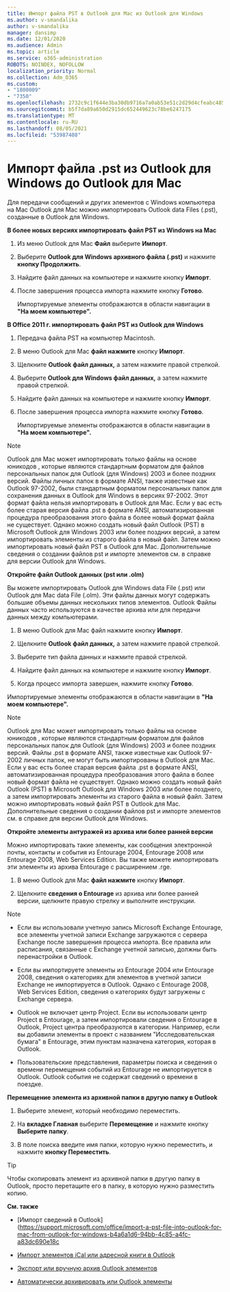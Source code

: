 ```yaml
---
title: Импорт файла PST в Outlook для Mac из Outlook для Windows
ms.author: v-smandalika
author: v-smandalika
manager: dansimp
ms.date: 12/01/2020
ms.audience: Admin
ms.topic: article
ms.service: o365-administration
ROBOTS: NOINDEX, NOFOLLOW
localization_priority: Normal
ms.collection: Adm_O365
ms.custom:
- "1800009"
- "7350"
ms.openlocfilehash: 2732c9c1f644e3ba30db9716a7a0ab53e51c2d29d4cfeabc485133ed99531a05
ms.sourcegitcommit: b5f7da89a650d2915dc652449623c78be6247175
ms.translationtype: MT
ms.contentlocale: ru-RU
ms.lasthandoff: 08/05/2021
ms.locfileid: "53987408"
---
```

# <a name="import-a-pst-file-from-outlook-for-windows-to-outlook-for-mac"></a>Импорт файла .pst из Outlook для Windows до Outlook для Mac 

Для передачи сообщений и других элементов с Windows компьютера на Mac Outlook для Mac можно импортировать Outlook data Files (.pst), созданные в Outlook для Windows.

**В более новых версиях импортировать файл PST из Windows на Mac**

1. Из меню Outlook для Mac **Файл** выберите **Импорт**.

2. Выберите **Outlook для Windows архивного файла (.pst)** и нажмите **кнопку Продолжить**.

3. Найдите файл данных на компьютере и нажмите кнопку **Импорт**.

4. После завершения процесса импорта нажмите кнопку **Готово**.

   Импортируемые элементы отображаются в области навигации в **"На моем компьютере".**


**В Office 2011 г. импортировать файл PST из Outlook для Windows**

1. Передача файла PST на компьютер Macintosh.

2. В меню Outlook для Mac **файл нажмите** кнопку **Импорт**.

3. Щелкните **Outlook файл данных,** а затем нажмите правой стрелкой.

4. Выберите **Outlook для Windows файл данных,** а затем нажмите правой стрелкой.

5. Найдите файл данных на компьютере и нажмите кнопку **Импорт**.

6. После завершения процесса импорта нажмите кнопку **Готово**.

   Импортируемые элементы отображаются в области навигации в **"На моем компьютере".**

> [!NOTE]
> Outlook для Mac может импортировать только файлы на основе юникодов , которые являются стандартным форматом для файлов персональных папок для Outlook (для Windows) 2003 и более поздних версий. Файлы личных папок в формате ANSI, также известные как Outlook 97-2002, были стандартным форматом персональных папок для сохранения данных в Outlook для Windows в версиях 97-2002. Этот формат файла нельзя импортировать в Outlook для Mac. Если у вас есть более старая версия файла .pst в формате ANSI, автоматизированная процедура преобразования этого файла в более новый формат файла не существует. Однако можно создать новый файл Outlook (PST) в Microsoft Outlook для Windows 2003 или более поздних версий, а затем импортировать элементы из старого файла в новый файл. Затем можно импортировать новый файл PST в Outlook для Mac. Дополнительные сведения о создании файлов pst и импорте элементов см. в справке для версии Outlook для Windows. 

**Откройте файл Outlook данных (pst или .olm)**

Вы можете импортировать Outlook для Windows data File (.pst) или Outlook для Mac data File (.olm). Эти файлы данных могут содержать большие объемы данных нескольких типов элементов. Outlook Файлы данных часто используются в качестве архива или для передачи данных между компьютерами.

1. В меню Outlook для Mac файл нажмите кнопку **Импорт**.

2. Щелкните **Outlook файл данных,** а затем нажмите правой стрелкой.

3. Выберите тип файла данных и нажмите правой стрелкой.

4. Найдите файл данных на компьютере и нажмите кнопку **Импорт**.

5. Когда процесс импорта завершен, нажмите кнопку **Готово**.

Импортируемые элементы отображаются в области навигации в **"На моем компьютере".**

> [!NOTE]
> Outlook для Mac может импортировать только файлы на основе юникодов , которые являются стандартным форматом для файлов персональных папок для Outlook (для Windows) 2003 и более поздних версий. Файлы .pst в формате ANSI, также известные как Outlook 97-2002 личных папок, не могут быть импортированы в Outlook для Mac. Если у вас есть более старая версия файла .pst в формате ANSI, автоматизированная процедура преобразования этого файла в более новый формат файла не существует. Однако можно создать новый файл Outlook (PST) в Microsoft Outlook для Windows 2003 или более позднего, а затем импортировать элементы из старого файла в новый файл. Затем можно импортировать новый файл PST в Outlook для Mac. Дополнительные сведения о создании файлов pst и импорте элементов см. в справке для версии Outlook для Windows. 

**Откройте элементы антуражей из архива или более ранней версии**

Можно импортировать такие элементы, как сообщения электронной почты, контакты и события из Entourage 2004, Entourage 2008 или Entourage 2008, Web Services Edition. Вы также можете импортировать эти элементы из архива Entourage с расширением .rge.

1. В меню Outlook для Mac **файл нажмите** кнопку **Импорт**.

2. Щелкните **сведения о Entourage** из архива или более ранней версии, щелкните правую стрелку и выполните инструкции.

> [!NOTE]
- Если вы использовали учетную запись Microsoft Exchange Entourage, все элементы учетной записи Exchange загружаются с сервера Exchange после завершения процесса импорта. Все правила или расписания, связанные с Exchange учетной записью, должны быть перенастройки в Outlook.

- Если вы импортируете элементы из Entourage 2004 или Entourage 2008, сведения о категориях для элементов в учетной записи Exchange не импортируется в Outlook. Однако с Entourage 2008, Web Services Edition, сведения о категориях будут загружены с Exchange сервера.

- Outlook не включает центр Project. Если вы использовали центр Project в Entourage, а затем импортировали сведения о Entourage в Outlook, Project центра преобразуются в категории. Например, если вы добавили элементы в проект с названием "Исследовательская бумага" в Entourage, этим пунктам назначена категория, которая в Outlook.

- Пользовательские представления, параметры поиска и сведения о времени перемещения событий из Entourage не импортируется в Outlook. Outlook события не содержат сведений о времени в поездке.

**Перемещение элемента из архивной папки в другую папку в Outlook**

1. Выберите элемент, который необходимо переместить.

2. На **вкладке Главная** выберите **Перемещение** и нажмите кнопку **Выберите папку**.

3. В поле поиска введите имя папки, которую нужно переместить, и нажмите **кнопку Переместить**.

> [!TIP]
> Чтобы скопировать элемент из архивной папки в другую папку в Outlook, просто перетащите его в папку, в которую нужно разместить копию.

**См. также**

- [Импорт сведений в Outlook] (https://support.microsoft.com/office/import-a-pst-file-into-outlook-for-mac-from-outlook-for-windows-b4a6a1d6-94bb-4c85-a4fc-a83dc690e18c

- [Импорт элементов iCal или адресной книги в Outlook](https://support.microsoft.com/office/import-ical-or-address-book-items-into-outlook-for-mac-0450a248-6a40-4f84-ba9c-6c545bc11639)


- [Экспорт или вручную архив Outlook элементов](https://support.microsoft.com/office/export-items-to-an-archive-file-in-outlook-for-mac-281a62bf-cc42-46b1-9ad5-6bda80ca3106)

- [Автоматически архивировать или Outlook элементы](https://support.microsoft.com/office/automatically-archive-or-back-up-outlook-for-mac-items-441fcce5-2262-4b64-ac8c-fa949df989f5)
